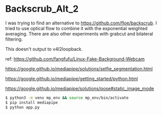 # Backscrub_Alt_2

I was trying to find an alternative to https://github.com/floe/backscrub. I tried to use optical flow to combine it with the exponential weighted averaging. There are also other experiments with grabcut and bilateral filtering.

This doesn't output to v4l2loopback.

ref: https://github.com/fangfufu/Linux-Fake-Background-Webcam

https://google.github.io/mediapipe/solutions/selfie_segmentation.html

https://google.github.io/mediapipe/getting_started/python.html

https://google.github.io/mediapipe/solutions/pose#static_image_mode

```bash
$ python3 -m venv mp_env && source mp_env/bin/activate
$ pip install mediapipe
$ python app.py
```

